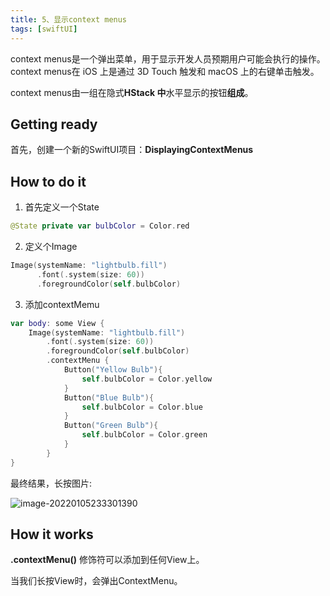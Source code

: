 ```yaml
---
title: 5、显示context menus
tags: [swiftUI]
---
```


context menus是一个弹出菜单，用于显示开发人员预期用户可能会执行的操作。context menus在 iOS 上是通过 3D Touch 触发和 macOS 上的右键单击触发。

context menus由一组在隐式**HStack 中**水平显示的按钮**组成**。

## Getting ready

首先，创建一个新的SwiftUI项目：**DisplayingContextMenus**

## How to do it

1. 首先定义一个State
```swift
@State private var bulbColor = Color.red
```

2. 定义个Image
```swift
Image(systemName: "lightbulb.fill")
      .font(.system(size: 60))
      .foregroundColor(self.bulbColor)
```

3. 添加contextMemu
```swift
var body: some View {
    Image(systemName: "lightbulb.fill")
        .font(.system(size: 60))
        .foregroundColor(self.bulbColor)
        .contextMenu {
            Button("Yellow Bulb"){
                self.bulbColor = Color.yellow
            }
            Button("Blue Bulb"){
                self.bulbColor = Color.blue
            }
            Button("Green Bulb"){
                self.bulbColor = Color.green
            }
        }
}
```

最终结果，长按图片:

![image-20220105233301390](https://tva1.sinaimg.cn/large/008i3skNgy1gy37vfiqnvj30d00qugm6.jpg)

## How it works

**.contextMenu()** 修饰符可以添加到任何View上。

当我们长按View时，会弹出ContextMenu。
